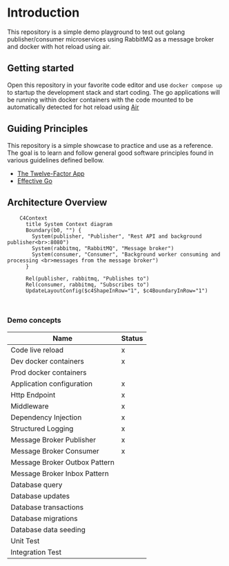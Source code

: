 # Introduction

This repository is a simple demo playground to test out golang publisher/consumer microservices using RabbitMQ as a message broker and docker with hot reload using air.

## Getting started

Open this repository in your favorite code editor and use `docker compose up` to startup the development stack and start coding. The go applications will be running within docker containers with the code mounted to be automatically detected for hot reload using [Air](https://github.com/air-verse/air)

## Guiding Principles

This repository is a simple showcase to practice and use as a reference. The goal is to learn and follow general good software principles found in various guidelines defined bellow.

- [The Twelve-Factor App](https://12factor.net)
- [Effective Go](https://go.dev/doc/effective_go)

## Architecture Overview

```mermaid
    C4Context
      title System Context diagram
      Boundary(b0, "") {
        System(publisher, "Publisher", "Rest API and background publisher<br>:8080")
        System(rabbitmq, "RabbitMQ", "Message broker")
        System(consumer, "Consumer", "Background worker consuming and processing <br>messages from the message broker")
      }

      Rel(publisher, rabbitmq, "Publishes to")
      Rel(consumer, rabbitmq, "Subscribes to")
      UpdateLayoutConfig($c4ShapeInRow="1", $c4BoundaryInRow="1")



```

### Demo concepts

| Name | Status |
| - | - |
| Code live reload | x |
| Dev docker containers | x |
| Prod docker containers | |
| Application configuration | x |
| Http Endpoint | x |
| Middleware | x |
| Dependency Injection | x |
| Structured Logging | x |
| Message Broker Publisher | x |
| Message Broker Consumer | x |
| Message Broker Outbox Pattern | |
| Message Broker Inbox Pattern | |
| Database query | |
| Database updates | |
| Database transactions | |
| Database migrations | |
| Database data seeding | |
| Unit Test | |
| Integration Test | |
